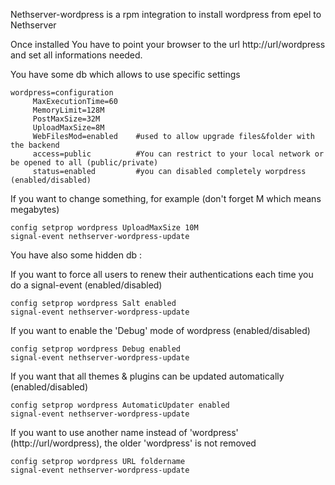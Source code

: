 Nethserver-wordpress is a rpm integration to install wordpress from epel to Nethserver

Once installed You have to point your browser to the url http://url/wordpress and set all informations needed.

You have some db which allows to use specific settings

	wordpress=configuration
	     MaxExecutionTime=60
	     MemoryLimit=128M
	     PostMaxSize=32M
	     UploadMaxSize=8M
	     WebFilesMod=enabled    #used to allow upgrade files&folder with the backend
	     access=public          #You can restrict to your local network or be opened to all (public/private) 
	     status=enabled         #you can disabled completely worpdress (enabled/disabled)

If you want to change something, for example (don't forget M which means megabytes)

	config setprop wordpress UploadMaxSize 10M
	signal-event nethserver-wordpress-update

You have also some hidden db : 

If you want to force all users to renew their authentications each time you do a signal-event (enabled/disabled)

	config setprop wordpress Salt enabled
	signal-event nethserver-wordpress-update

If you want to enable the 'Debug' mode of wordpress (enabled/disabled)

	config setprop wordpress Debug enabled
	signal-event nethserver-wordpress-update

If you want that all themes & plugins can be updated automatically (enabled/disabled)

	config setprop wordpress AutomaticUpdater enabled
	signal-event nethserver-wordpress-update

If you want to use another name instead of 'wordpress' (http://url/wordpress), the older 'wordpress' is not removed

	config setprop wordpress URL foldername
	signal-event nethserver-wordpress-update
